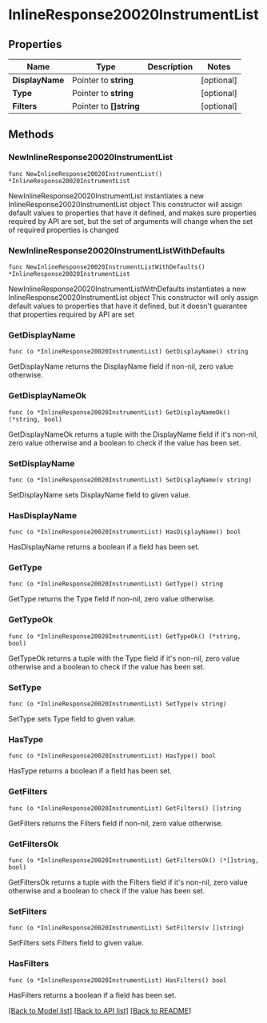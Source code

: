 # InlineResponse20020InstrumentList

## Properties

Name | Type | Description | Notes
------------ | ------------- | ------------- | -------------
**DisplayName** | Pointer to **string** |  | [optional] 
**Type** | Pointer to **string** |  | [optional] 
**Filters** | Pointer to **[]string** |  | [optional] 

## Methods

### NewInlineResponse20020InstrumentList

`func NewInlineResponse20020InstrumentList() *InlineResponse20020InstrumentList`

NewInlineResponse20020InstrumentList instantiates a new InlineResponse20020InstrumentList object
This constructor will assign default values to properties that have it defined,
and makes sure properties required by API are set, but the set of arguments
will change when the set of required properties is changed

### NewInlineResponse20020InstrumentListWithDefaults

`func NewInlineResponse20020InstrumentListWithDefaults() *InlineResponse20020InstrumentList`

NewInlineResponse20020InstrumentListWithDefaults instantiates a new InlineResponse20020InstrumentList object
This constructor will only assign default values to properties that have it defined,
but it doesn't guarantee that properties required by API are set

### GetDisplayName

`func (o *InlineResponse20020InstrumentList) GetDisplayName() string`

GetDisplayName returns the DisplayName field if non-nil, zero value otherwise.

### GetDisplayNameOk

`func (o *InlineResponse20020InstrumentList) GetDisplayNameOk() (*string, bool)`

GetDisplayNameOk returns a tuple with the DisplayName field if it's non-nil, zero value otherwise
and a boolean to check if the value has been set.

### SetDisplayName

`func (o *InlineResponse20020InstrumentList) SetDisplayName(v string)`

SetDisplayName sets DisplayName field to given value.

### HasDisplayName

`func (o *InlineResponse20020InstrumentList) HasDisplayName() bool`

HasDisplayName returns a boolean if a field has been set.

### GetType

`func (o *InlineResponse20020InstrumentList) GetType() string`

GetType returns the Type field if non-nil, zero value otherwise.

### GetTypeOk

`func (o *InlineResponse20020InstrumentList) GetTypeOk() (*string, bool)`

GetTypeOk returns a tuple with the Type field if it's non-nil, zero value otherwise
and a boolean to check if the value has been set.

### SetType

`func (o *InlineResponse20020InstrumentList) SetType(v string)`

SetType sets Type field to given value.

### HasType

`func (o *InlineResponse20020InstrumentList) HasType() bool`

HasType returns a boolean if a field has been set.

### GetFilters

`func (o *InlineResponse20020InstrumentList) GetFilters() []string`

GetFilters returns the Filters field if non-nil, zero value otherwise.

### GetFiltersOk

`func (o *InlineResponse20020InstrumentList) GetFiltersOk() (*[]string, bool)`

GetFiltersOk returns a tuple with the Filters field if it's non-nil, zero value otherwise
and a boolean to check if the value has been set.

### SetFilters

`func (o *InlineResponse20020InstrumentList) SetFilters(v []string)`

SetFilters sets Filters field to given value.

### HasFilters

`func (o *InlineResponse20020InstrumentList) HasFilters() bool`

HasFilters returns a boolean if a field has been set.


[[Back to Model list]](../README.md#documentation-for-models) [[Back to API list]](../README.md#documentation-for-api-endpoints) [[Back to README]](../README.md)


